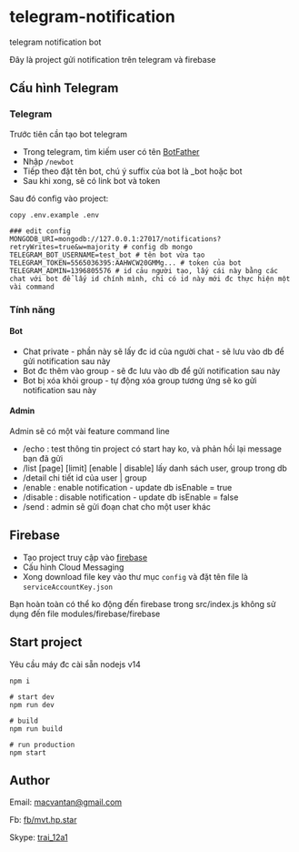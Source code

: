 # telegram-notification
telegram notification bot

Đây là project gửi notification trên telegram và firebase

## Cấu hình Telegram

### Telegram
Trước tiên cần tạo bot telegram

- Trong telegram, tìm kiếm user có tên [BotFather](https://t.me/BotFather)
- Nhập `/newbot`
- Tiếp theo đặt tên bot, chú ý suffix của bot là _bot hoặc bot
- Sau khi xong, sẽ có link bot và token

Sau đó config vào project:

```
copy .env.example .env

### edit config
MONGODB_URI=mongodb://127.0.0.1:27017/notifications?retryWrites=true&w=majority # config db mongo
TELEGRAM_BOT_USERNAME=test_bot # tên bot vừa tạo
TELEGRAM_TOKEN=5565036395:AAHWCW20GMMg... # token của bot
TELEGRAM_ADMIN=1396805576 # id cảu người tạo, lấy cái này bằng các chat với bot để lấy id chính mình, chỉ có id này mới đc thực hiện một vài command
```

### Tính năng

#### Bot

- Chat private - phần này sẽ lấy đc id của người chat - sẽ lưu vào db để gửi notification sau này
- Bot đc thêm vào group - sẽ đc lưu vào db để gửi notification sau này
- Bot bị xóa khỏi group - tự động xóa group tương ứng sẽ ko gửi notification sau này

#### Admin

Admin sẽ có một vài feature command line

- /echo <message>: test thông tin project có start hay ko, và phản hồi lại message bạn đã gửi
- /list [page] [limit] [enable | disable] lấy danh sách user, group trong db
- /detail chi tiết id của user | group
- /enable <id>: enable notification - update db isEnable = true
- /disable <id>: disable notification - update db isEnable = false
- /send <id> <message>: admin sẽ gửi đoạn chat cho một user khác

## Firebase

- Tạo project truy cập vào [firebase](https://console.firebase.google.com/)
- Cấu hình Cloud Messaging
- Xong download file key vào thư mục `config` và đặt tên file là `serviceAccountKey.json`

Bạn hoàn toàn có thể ko động đến firebase trong src/index.js không sử dụng đến file modules/firebase/firebase

## Start project

Yêu cầu máy đc cài sẵn nodejs v14

```
npm i

# start dev
npm run dev

# build
npm run build

# run production
npm start
```

## Author

Email: [macvantan@gmail.com](mailto:macvantan@gmail.com)

Fb: [fb/mvt.hp.star](https://www.facebook.com/mvt.hp.star)

Skype: [trai_12a1](skype:trai_12a1?chat)
